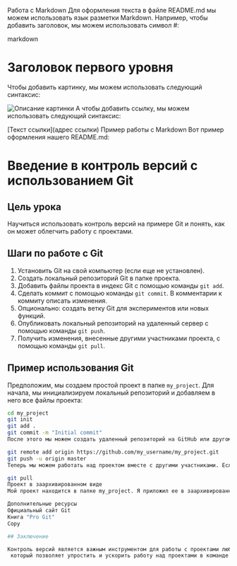 Работа с Markdown
Для оформления текста в файле README.md мы можем использовать язык разметки Markdown. Например, чтобы добавить заголовок, мы можем использовать символ #:

markdown

# Заголовок первого уровня
Чтобы добавить картинку, мы можем использовать следующий синтаксис:


![Описание картинки](путь/к/файлу.png)
А чтобы добавить ссылку, мы можем использовать следующий синтаксис:


[Текст ссылки](адрес ссылки)
Пример работы с Markdown
Вот пример оформления нашего README.md:

# Введение в контроль версий с использованием Git

## Цель урока
Научиться использовать контроль версий на примере Git и понять, как он может облегчить работу с проектами.

## Шаги по работе с Git
1. Установить Git на свой компьютер (если еще не установлен).
2. Создать локальный репозиторий Git в папке проекта.
3. Добавить файлы проекта в индекс Git с помощью команды `git add`.
4. Сделать коммит с помощью команды `git commit`. В комментарии к коммиту описать изменения.
5. Опционально: создать ветку Git для экспериментов или новых функций.
6. Опубликовать локальный репозиторий на удаленный сервер с помощью команды `git push`.
7. Получить изменения, внесенные другими участниками проекта, с помощью команды `git pull`.

## Пример использования Git
Предположим, мы создаем простой проект в папке `my_project`. Для начала, мы инициализируем локальный репозиторий и добавляем в него все файлы проекта:

```bash
cd my_project
git init
git add .
git commit -m "Initial commit"
После этого мы можем создать удаленный репозиторий на GitHub или другом сервисе и опубликовать наши изменения:

git remote add origin https://github.com/my_username/my_project.git
git push -u origin master
Теперь мы можем работать над проектом вместе с другими участниками. Если кто-то внес изменения в удаленный репозиторий, мы можем получить их с помощью команды git pull:

git pull
Проект в заархивированном виде
Мой проект находится в папке my_project. Я приложил ее в заархивированном виде, чтобы вы могли скачать и изучить ее:

Дополнительные ресурсы
Официальный сайт Git
Книга "Pro Git"
Copy

## Заключение

Контроль версий является важным инструментом для работы с проектами любой сложности. Git - один из самых популярных инструментов контроля версий,
 который позволяет упростить и ускорить работу над проектами в команде. Надеюсь, этот урок помог вам понять основы работы с Git и контролем версий в целом.